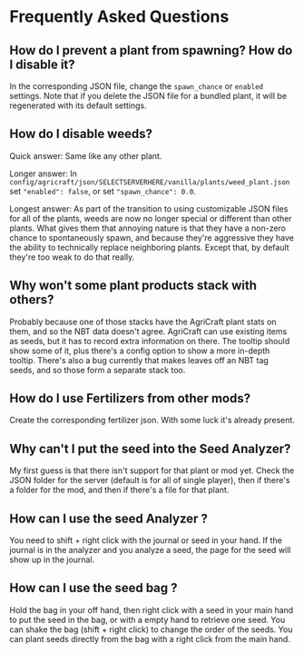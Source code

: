Frequently Asked Questions
==================================================

## How do I prevent a plant from spawning? How do I disable it?

In the corresponding JSON file, change the `spawn_chance` or `enabled` settings. Note that if you delete the JSON file for a bundled plant, it will be regenerated with its default settings.

## How do I disable weeds?

Quick answer: Same like any other plant.

Longer answer: In `config/agricraft/json/SELECTSERVERHERE/vanilla/plants/weed_plant.json` set `"enabled": false`, or set `"spawn_chance": 0.0`.

Longest answer: As part of the transition to using customizable JSON files for all of the plants, weeds are now no longer special or different than other plants. What gives them that annoying nature is that they have a non-zero chance to spontaneously spawn, and because they're aggressive they have the ability to technically replace neighboring plants. Except that, by default they're too weak to do that really.

## Why won't some plant products stack with others?

Probably because one of those stacks have the AgriCraft plant stats on them, and so the NBT data doesn't agree. AgriCraft can use existing items as seeds, but it has to record extra information on there. The tooltip should show some of it, plus there's a config option to show a more in-depth tooltip. There's also a bug currently that makes leaves off an NBT tag seeds, and so those form a separate stack too.

## How do I use Fertilizers from other mods?

Create the corresponding fertilizer json. With some luck it's already present.

## Why can't I put the seed into the Seed Analyzer?

My first guess is that there isn't support for that plant or mod yet. Check the JSON folder for the server (default is for all of single player), then if there's a folder for the mod, and then if there's a file for that plant.

## How can I use the seed Analyzer ?

You need to shift + right click with the journal or seed in your hand. If the journal is in the analyzer and you analyze a seed, the page for the seed will show up in the journal.

## How can I use the seed bag ?

Hold the bag in your off hand, then right click with a seed in your main hand to put the seed in the bag, or with a empty hand to retrieve one seed.
You can shake the bag (shift + right click) to change the order of the seeds.
You can plant seeds directly from the bag with a right click from the main hand.
